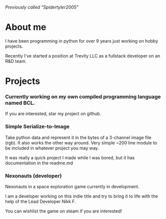 *Previously called "Spidertyler2005"*

# About me

I have been programming in python for over 9 years just working on hobby projects.

Recently I've started a position at Trevity LLC as a fullstack developer on an R&D team.


# Projects

### Currently working on my own compiled programming language named BCL.

If you are interested, star my project on github.

### Simple Serialize-to-Image

Take python data and represent it in the bytes of a 3-channel image file (rgb).
It also works the other way around. Very simple ~200 line module to be included in whatever
project you may way.

It was really a quick project I made while I was bored, but it has documentation
in the readme.md

### Nexonauts (developer)

Nexonauts in a space exploration game currently in development.

I am a developer working on this indie title and try to bring it to life with the help of the Lead Developer Nikk F.

You can wishlist the game on steam if you are interested!
